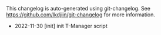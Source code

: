 This changelog is auto-generated using git-changelog.
See https://github.com/lkdjiin/git-changelog for more information.

* 2022-11-30 [init] init T-Manager script  

